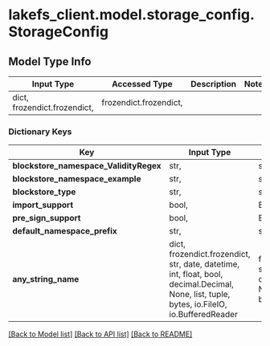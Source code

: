 # lakefs_client.model.storage_config.StorageConfig

## Model Type Info
Input Type | Accessed Type | Description | Notes
------------ | ------------- | ------------- | -------------
dict, frozendict.frozendict,  | frozendict.frozendict,  |  | 

### Dictionary Keys
Key | Input Type | Accessed Type | Description | Notes
------------ | ------------- | ------------- | ------------- | -------------
**blockstore_namespace_ValidityRegex** | str,  | str,  |  | 
**blockstore_namespace_example** | str,  | str,  |  | 
**blockstore_type** | str,  | str,  |  | 
**import_support** | bool,  | BoolClass,  |  | 
**pre_sign_support** | bool,  | BoolClass,  |  | 
**default_namespace_prefix** | str,  | str,  |  | [optional] 
**any_string_name** | dict, frozendict.frozendict, str, date, datetime, int, float, bool, decimal.Decimal, None, list, tuple, bytes, io.FileIO, io.BufferedReader | frozendict.frozendict, str, BoolClass, decimal.Decimal, NoneClass, tuple, bytes, FileIO | any string name can be used but the value must be the correct type | [optional]

[[Back to Model list]](../../README.md#documentation-for-models) [[Back to API list]](../../README.md#documentation-for-api-endpoints) [[Back to README]](../../README.md)

